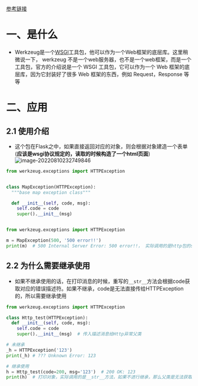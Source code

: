 [参考链接](https://blog.csdn.net/perfectsorrow/article/details/80237066?ops_request_misc=%257B%2522request%255Fid%2522%253A%2522166011162316782388074014%2522%252C%2522scm%2522%253A%252220140713.130102334..%2522%257D&request_id=166011162316782388074014&biz_id=0&utm_medium=distribute.pc_search_result.none-task-blog-2~all~sobaiduend~default-1-80237066-null-null.142^v40^pc_rank_34_2,185^v2^control&utm_term=werkzeug&spm=1018.2226.3001.4187)

# 一、是什么

- Werkzeug是一个[WSGI](https://so.csdn.net/so/search?q=WSGI&spm=1001.2101.3001.7020)工具包，他可以作为一个Web框架的底层库。这里稍微说一下， werkzeug 不是一个web服务器，也不是一个web框架，而是一个工具包，官方的介绍说是一个 WSGI 工具包，它可以作为一个 Web 框架的底层库，因为它封装好了很多 Web 框架的东西，例如 Request，Response 等等



# 二、应用

## 2.1 使用介绍

- 这个包在Flask之中，如果直接返回对应的对象，则会根据对象建造一个表单(**应该是wsgi协议规定的，读取的时候构造了一个html页面**)![image-20220810232749846](https://yrecord.oss-cn-hangzhou.aliyuncs.com/picture/202208102327027.png)

```python
from werkzeug.exceptions import HTTPException


class MapException(HTTPException):
  """base map exception class"""

  def __init__(self, code, msg):
    self.code = code
    super().__init__(msg)


from werkzeug.exceptions import HTTPException

m = MapException(500, '500 error!!')
print(m)  # 500 Internal Server Error: 500 error!!， 实际调用的是http包的str/repr 函数，这个函数根据初始化传入的参数返回内容
```

## 2.2 为什么需要继承使用

- 如果不继承使用的话，在打印消息的时候，重写的`__str__`方法会根据code获取对应的错误描述符。如果不继承，code是无法直接传给HTTPException的，所以需要继承使用

```python
from werkzeug.exceptions import HTTPException

class Http_test(HTTPException):
  def __init__(self, code, msg):
    self.code = code
    super().__init__(msg)  # 传入描述消息给Http异常父类

# 未继承
_h = HTTPException('123')
print(_h) # ??? Unknown Error: 123

# 继承使用
h = Http_test(code=200, msg='123')  # 200 OK: 123
print(h)  # 打印对象，实际调用的是__str__方法，如果不进行继承，那么父类是无法获取code的，也就无法根据code获取对应的描述信息
```

